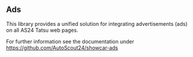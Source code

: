 <h2>Ads</h2>
This library provides a unified solution for integrating advertisements (ads) on all AS24 Tatsu web pages.
 
For further information see the documentation under <a href="https://github.com/AutoScout24/showcar-ads" target="_blank">https://github.com/AutoScout24/showcar-ads</a>
